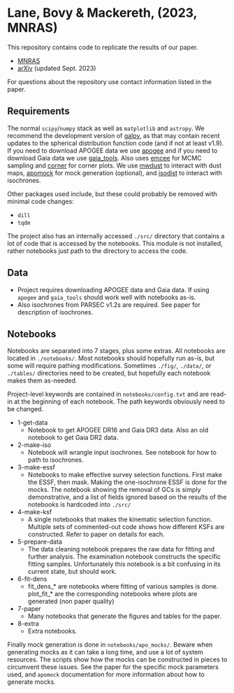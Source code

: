 # Lane, Bovy & Mackereth, (2023, MNRAS)

This repository contains code to replicate the results of our paper.
- [MNRAS](https://academic.oup.com/mnras/article-abstract/526/1/1209/7276634?)
- [arXiv](https://arxiv.org/abs/2306.03084) (updated Sept. 2023)

For questions about the repository use contact information listed in the paper.

## Requirements

The normal `scipy`/`numpy` stack as well as `matplotlib` and `astropy`. We recommend the development version of [galpy](https://github.com/jobovy/galpy), as that may contain recent updates to the spherical distribution function code (and if not at least v1.9). If you need to download APOGEE data we use [apogee](https://github.com/jobovy/apogee) and if you need to download Gaia data we use [gaia_tools](https://github.com/jobovy/gaia_tools). Also uses [emcee](https://emcee.readthedocs.io/en/stable/) for MCMC sampling and [corner](https://corner.readthedocs.io/en/latest/) for corner plots. We use [mwdust](https://github.com/jobovy/mwdust) to interact with dust maps, [apomock](https://github.com/jamesmlane/apomock) for mock generation (optional), and [isodist](https://github.com/jobovy/isodist) to interact with isochrones.

Other packages used include, but these could probably be removed with minimal code changes:
- `dill`
- `tqdm`

The project also has an internally accessed `./src/` directory that contains a lot of code that is accessed by the notebooks. This module is not installed, rather notebooks just path to the directory to access the code.

## Data

- Project requires downloading APOGEE data and Gaia data. If using `apogee` and `gaia_tools` should work well with notebooks as-is.
- Also isochrones from PARSEC v1.2s are required. See paper for description of isochrones.

## Notebooks

Notebooks are separated into 7 stages, plus some extras. All notebooks are located in `./notebooks/`. Most notebooks should hopefully run as-is, but some will require pathing modifications. Sometimes `./fig/`, `./data/`, or `./tables/` directories need to be created, but hopefully each notebook makes them as-needed.

Project-level keywords are contained in `notebooks/config.txt` and are read-in at the beginning of each notebook. The path keywords obviously need to be changed.

- 1-get-data
  - Notebook to get APOGEE DR16 and Gaia DR3 data. Also an old notebook to get Gaia DR2 data.
- 2-make-iso
  - Notebook will wrangle input isochrones. See notebook for how to path to isochrones.
- 3-make-essf
  - Notebooks to make effective survey selection functions. First make the ESSF, then mask. Making the one-isochrone ESSF is done for the mocks. The notebook showing the removal of GCs is simply demonstrative, and a list of fields ignored based on the results of the notebooks is hardcoded into `./src/`
- 4-make-ksf
  - A single notebooks that makes the kinematic selection function. Multiple sets of commented-out code shows how different KSFs are constructed. Refer to paper on details for each.
- 5-prepare-data
  - The data cleaning notebook prepares the raw data for fitting and further analysis. The examination notebook constructs the specific fitting samples. Unfortunately this notebook is a bit confusing in its current state, but should work.
- 6-fit-dens
  - fit_dens_* are notebooks where fitting of various samples is done. plot_fit_* are the corresponding notebooks where plots are generated (non paper quality)
- 7-paper
  - Many notebooks that generate the figures and tables for the paper.
- 8-extra
  - Extra notebooks.

Finally mock generation is done in `notebooks/apo_mocks/`. Beware when generating mocks as it can take a long time, and use a lot of system resources. The scripts show how the mocks can be constructed in pieces to circumvent these issues. See the paper for the specific mock parameters used, and `apomock` documentation for more information about how to generate mocks.